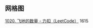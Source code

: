 ## 网格图

[1020. 飞地的数量 - 力扣（LeetCode）](https://leetcode.cn/problems/number-of-enclaves/description/) 1615